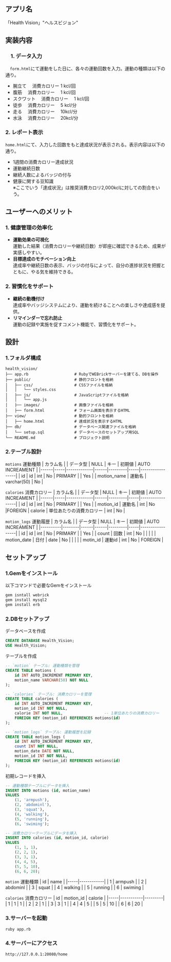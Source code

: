 ## アプリ名
「Health Vision」"ヘルスビジョン"

## 実装内容
### 　1. データ入力
　`form.html`にて運動をした日に、各々の運動回数を入力。運動の種類は以下の通り。
- 腕立て　    消費カロリー       1 kcl/回
- 腹筋　      消費カロリー　     1 kcl/回
- スクワット 　消費カロリー     　1 kcl/回
- 徒歩　      消費カロリー　     5 kcl/分
- 走る      　消費カロリー　     10kcl/分
- 水泳　      消費カロリー     　20kcl/分

### 2. レポート表示
`home.html`にて、入力した回数をもと達成状況が表示される。表示内容は以下の通り。

- 1週間の消費カロリー達成状況
- 運動継続日数
- 継続人数によるバッジの付与
- 健康に関する豆知識  
※ここでいう「達成状況」は推奨消費カロリ2,000kclに対しての割合をいう。

## ユーザーへのメリット

### 1. 健康管理の効率化
- **運動効果の可視化**  
  運動した結果（消費カロリーや継続日数）が即座に確認できるため、成果が実感しやすい。
- **目標達成のモチベーション向上**  
  達成率や継続日数の表示、バッジの付与によって、自分の進捗状況を把握とともに、やる気を維持できる。

### 2. 習慣化をサポート
- **継続の動機付け**  
  達成率やバッジシステムにより、運動を続けることへの楽しさや達成感を提供。
- **リマインダーで忘れ防止**  
  運動の記録や実施を促すコメント機能で、習慣化をサポート。

## 設計
### 1.フォルダ構成
```plaintext
health_vision/
├── app.rb                    # RubyでWEBrickサーバーを建てる、DBを操作
├── public/                   # 静的フロントを格納
│   ├── css/                  # CSSファイルを格納
│   │   └── styles.css
│   ├── js/                   # JavaScriptファイルを格納
│   │   └── app.js            
│   ├── images/               # 画像ファイルを格納
│   ├── form.html             # フォーム画面を表示するHTML
├── view/                     # 動的フロントを格納
│   ├── home.html             # 達成状況を表示するHTML
├── db/                       # データベース関連ファイルを格納
│   └── setup.sql             # データベースのセットアップ用SQL
└── README.md                 # プロジェクト説明
```

### 2.テーブル設計
`motions` 運動種類
| カラム名 |     | データ型        | NULL | キー      | 初期値 | AUTO INCREAMENT |
|------|-----|-------------|------|---------|-----|-----------------|
| id   | id  | int         | No   | PRIMARY |     | Yes                |
| motion_name | 運動名 | varchar(50) | No   |

`calories` 消費カロリー
| カラム名 |     | データ型        | NULL | キー      | 初期値 | AUTO INCREAMENT |
|------|-----|-------------|------|---------|-----|-----------------|
| id   | id  | int         | No   | PRIMARY |     | Yes                |
| motion_id | 運動名 | int | No   |FOREIGN
| calorie | 単位あたりの消費カロリー | int | No   |

`motion_logs` 運動履歴
| カラム名     |        | データ型 | NULL | キー      | 初期値 | AUTO INCREAMENT |
|----------|--------|------|------|---------|-----|-----------------|
| id       | id     | int  | No   | PRIMARY |     | Yes             |
| count    | 回数     | int  | No   |         |     |                 |
| motion_date     | 日付     | date | No   |         |     |                 |
| motin_id | 運動id   | int  | No   | FOREIGN |

## セットアップ
### 1.Gemをインストール
以下コマンドで必要なGemをインストール
```bash
gem isntall webrick
gem install mysql2
gem install erb
```

### 2.DBセットアップ
データベースを作成
```sql
CREATE DATABASE Health_Vision;
USE Health_Vision;
```

テーブルを作成
```sql
-- `motion` テーブル: 運動種類を管理
CREATE TABLE motions (
    id INT AUTO_INCREMENT PRIMARY KEY,     
    motion_name VARCHAR(50) NOT NULL       
);

-- `calories` テーブル: 消費カロリーを管理
CREATE TABLE calories (
    id INT AUTO_INCREMENT PRIMARY KEY,     
    motion_id INT NOT NULL,                
    calorie INT NOT NULL,                  -- 1単位あたりの消費カロリー 
    FOREIGN KEY (motion_id) REFERENCES motions(id)
);

-- `motion_logs` テーブル: 運動履歴を記録
CREATE TABLE motion_logs (
    id INT AUTO_INCREMENT PRIMARY KEY,     
    count INT NOT NULL,                    
    motion_date DATE NOT NULL,            
    motion_id INT NOT NULL,              
    FOREIGN KEY (motion_id) REFERENCES motions(id)
);
```

初期レコードを挿入
```sql
-- 運動種類テーブルにデータを挿入
INSERT INTO motions (id, motion_name)
VALUES 
    (1, 'armpush'),
    (2, 'abdominl'),
    (3, 'squat'),
    (4, 'walking'),
    (5, 'running'),
    (6, 'swiming');

-- 消費カロリーテーブルにデータを挿入
INSERT INTO calories (id, motion_id, calorie)
VALUES
    (1, 1, 1),
    (2, 2, 1),
    (3, 3, 1),
    (4, 4, 5),
    (5, 5, 10),
    (6, 6, 20);
```

`motion` 運動種類
| id  | name       |
|-----|------------|
| 1   | armpush    |
| 2   | abdominl   |
| 3   | squat      |
| 4   | walking    |
| 5   | running    |
| 6   | swiming    |

`calories` 消費カロリー
| id  | motion_id | calorie |
|-----|-----------|---------|
| 1   | 1         | 1       |
| 2   | 2         | 1       |
| 3   | 3         | 1       |
| 4   | 4         | 5       |
| 5   | 5         | 10      |
| 6   | 6         | 20      |

### 3.サーバーを起動
```bash
ruby app.rb
```

### 4.サーバーにアクセス
```
http://127.0.0.1:20080/home
```